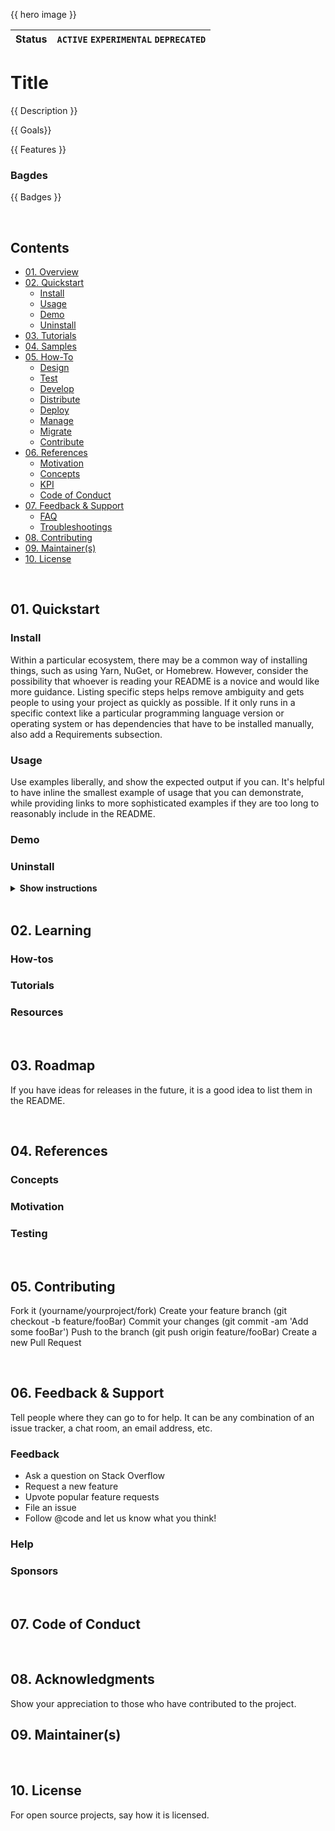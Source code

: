 {{  hero image }}


| Status | `ACTIVE` `EXPERIMENTAL` `DEPRECATED`   |
:--------|:---------------------------------------|

# Title

{{ Description }}

{{ Goals}}

{{ Features }}

### Bagdes
{{ Badges }}

<br>

## Contents
<!-- TOC -->

* [01. Overview](#01)
* [02. Quickstart](#02)
  * [Install](#02.1)
  * [Usage](#02.2)
  * [Demo](#02.3)
  * [Uninstall](#02.4)
* [03. Tutorials](#03)
* [04. Samples](#04)
* [05. How-To](#05)
  * [Design](#05.1)
  * [Test](#05.2)
  * [Develop](#05.3)
  * [Distribute](#05.4)
  * [Deploy](#05.5)
  * [Manage](#05.6)
  * [Migrate](#05.7)
  * [Contribute](#05.8)
* [06. References](#06)
  * [Motivation](#06.1)
  * [Concepts](#06.2)
  * [KPI](#06.3)
  * [Code of Conduct](#06.4)
* [07. Feedback & Support](#07)
  * [FAQ](#07.1)
  * [Troubleshootings](#07.2)
* [08. Contributing](#08)
* [09. Maintainer(s)](#09)
* [10. License](#10)

<!-- /TOC -->



<br>

## <a name="1"/>01. Quickstart
### <a name="01.1"/>Install
Within a particular ecosystem, there may be a common way of installing things, such as using Yarn, NuGet, or Homebrew. However, consider the possibility that whoever is reading your README is a novice and would like more guidance. Listing specific steps helps remove ambiguity and gets people to using your project as quickly as possible. If it only runs in a specific context like a particular programming language version or operating system or has dependencies that have to be installed manually, also add a Requirements subsection.

### <a name="01.2"/>Usage
Use examples liberally, and show the expected output if you can. It's helpful to have inline the smallest example of usage that you can demonstrate, while providing links to more sophisticated examples if they are too long to reasonably include in the README.

### <a name="01.3"/>Demo
### <a name="01.4"/>Uninstall



<details><summary><b>Show instructions</b></summary>

1. Step 1

2. Step 2

</details>

<br>

## <a name="02"/>02. Learning
### <a name="02.1"/>How-tos
### <a name="02.2"/>Tutorials
### <a name="02.3"/>Resources


<br>

## <a name="03"/>03. Roadmap
If you have ideas for releases in the future, it is a good idea to list them in the README.


<br>

## <a name="04"/>04. References
### <a name="04.1"/>Concepts
### <a name="04.2"/>Motivation
### <a name="04.3"/>Testing

<br>

## <a name="05"/>05. Contributing

Fork it (yourname/yourproject/fork)
Create your feature branch (git checkout -b feature/fooBar)
Commit your changes (git commit -am 'Add some fooBar')
Push to the branch (git push origin feature/fooBar)
Create a new Pull Request

<br>

## <a name="06"/>06. Feedback & Support
Tell people where they can go to for help. It can be any combination of an issue tracker, a chat room, an email address, etc.

### <a name="06.1"/>Feedback

* Ask a question on Stack Overflow
* Request a new feature
* Upvote popular feature requests
* File an issue
* Follow @code and let us know what you think!

### <a name="06.2"/>Help
### <a name="06.3"/>Sponsors

<br>

## <a name="07"/>07. Code of Conduct

<br>

## <a name="08"/>08. Acknowledgments

Show your appreciation to those who have contributed to the project.
<br>

## <a name="09"/>09. Maintainer(s)

<br>

## <a name="00"/>10. License

For open source projects, say how it is licensed.

<!--links 
  start : https://opensource.guide/starting-a-project/
  roadmap : http://www.project-open.com/en/project-open-roadmap
  https://opensource.guide/metrics/
-->
